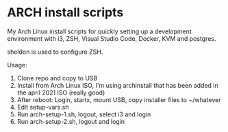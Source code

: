 # ARCH install scripts

My Arch Linux install scripts for quickly setting up a development environment with i3, ZSH, Visual Studio Code, Docker, KVM and postgres.

sheldon is used to configure ZSH.

Usage:
1. Clone repo and copy to USB
2. Install from Arch Linux ISO, I'm using archinstall that has been added in the april 2021 ISO (really good)
3. After reboot: Login, startx, mount USB, copy installer files to ~/whatever
4. Edit setup-vars.sh
5. Run arch-setup-1.sh, logout, select i3 and login
6. Run arch-setup-2.sh, logout and login
